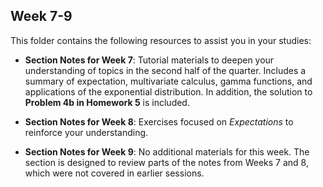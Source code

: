 ## Week 7-9

This folder contains the following resources to assist you in your studies:

- **Section Notes for Week 7**: Tutorial materials to deepen your understanding of topics in the second half of the quarter. Includes a summary of expectation, multivariate calculus, gamma functions, and applications of the exponential distribution. In addition, the solution to **Problem 4b in Homework 5** is included.

- **Section Notes for Week 8**: Exercises focused on *Expectations* to reinforce your understanding.

- **Section Notes for Week 9**: No additional materials for this week. The section is designed to review parts of the notes from Weeks 7 and 8, which were not covered in earlier sessions.
